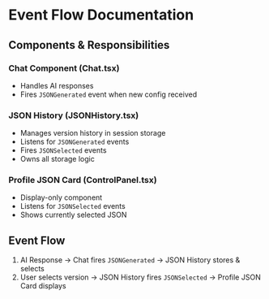 # Event Flow Documentation

## Components & Responsibilities

### Chat Component (Chat.tsx)

- Handles AI responses
- Fires `JSONGenerated` event when new config received

### JSON History (JSONHistory.tsx)

- Manages version history in session storage
- Listens for `JSONGenerated` events
- Fires `JSONSelected` events
- Owns all storage logic

### Profile JSON Card (ControlPanel.tsx)

- Display-only component
- Listens for `JSONSelected` events
- Shows currently selected JSON

## Event Flow

1. AI Response → Chat fires `JSONGenerated` → JSON History stores & selects
2. User selects version → JSON History fires `JSONSelected` → Profile JSON Card displays

